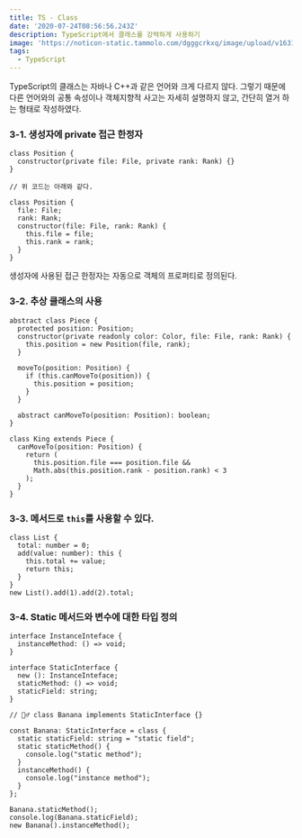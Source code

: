 ```yaml
---
title: TS - Class
date: '2020-07-24T08:56:56.243Z'
description: TypeScript에서 클래스를 강력하게 사용하기
image: 'https://noticon-static.tammolo.com/dgggcrkxq/image/upload/v1631952586/tlog/cover/typescript_edpims.jpg'
tags:
  - TypeScript
---
```


TypeScript의 클래스는 자바나 C++과 같은 언어와 크게 다르지 않다. 그렇기 때문에 다른 언어와의 공통 속성이나 객체지향적 사고는 자세히 설명하지 않고, 간단히 열거 하는 형태로 작성하였다. 

### 3-1. 생성자에 private 접근 한정자

```tsx
class Position {
  constructor(private file: File, private rank: Rank) {}
}

// 위 코드는 아래와 같다.

class Position {
  file: File;
  rank: Rank;
  constructor(file: File, rank: Rank) {
    this.file = file;
    this.rank = rank;
  }
}
```

생성자에 사용된 접근 한정자는 자동으로 객체의 프로퍼티로 정의된다.

### 3-2. 추상 클래스의 사용

```tsx
abstract class Piece {
  protected position: Position;
  constructor(private readonly color: Color, file: File, rank: Rank) {
    this.position = new Position(file, rank);
  }

  moveTo(position: Position) {
    if (this.canMoveTo(position)) {
      this.position = position;
    }
  }

  abstract canMoveTo(position: Position): boolean;
}

class King extends Piece {
  canMoveTo(position: Position) {
    return (
      this.position.file === position.file &&
      Math.abs(this.position.rank - position.rank) < 3
    );
  }
}
```

### 3-3. 메서드로 `this`를 사용할 수 있다.

```tsx
class List {
  total: number = 0;
  add(value: number): this {
    this.total += value;
    return this;
  }
}
new List().add(1).add(2).total;
```

### 3-4. Static 메서드와 변수에 대한 타입 정의

```tsx
interface InstanceInteface {
  instanceMethod: () => void;
}

interface StaticInterface {
  new (): InstanceInteface;
  staticMethod: () => void;
  staticField: string;
}

// 🙅‍♂️ class Banana implements StaticInterface {}

const Banana: StaticInterface = class {
  static staticField: string = "static field";
  static staticMethod() {
    console.log("static method");
  }
  instanceMethod() {
    console.log("instance method");
  }
};

Banana.staticMethod();
console.log(Banana.staticField);
new Banana().instanceMethod();
```